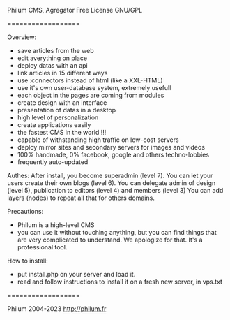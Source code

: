 Philum
CMS, Agregator
Free License GNU/GPL

==================

Overview:
- save articles from the web
- edit averything on place
- deploy datas with an api
- link articles in 15 different ways
- use :connectors instead of html (like a XXL-HTML)
- use it's own user-database system, extremely usefull
- each object in the pages are coming from modules
- create design with an interface
- presentation of datas in a desktop
- high level of personalization
- create applications easily
- the fastest CMS in the world !!!
- capable of withstanding high traffic on low-cost servers
- deploy mirror sites and secondary servers for images and videos
- 100% handmade, 0% facebook, google and others techno-lobbies
- frequently auto-updated

Authes:
After install, you become superadmin (level 7).
You can let your users create their own blogs (level 6).
You can delegate admin of design (level 5),
publication to editors (level 4) and members (level 3)
You can add layers (nodes) to repeat all that for others domains.

Precautions:
- Philum is a high-level CMS
- you can use it without touching anything, but you can find things that are very complicated to understand. We apologize for that. It's a professional tool.

How to install:
- put install.php on your server and load it.
- read and follow instructions to install it on a fresh new server, in vps.txt

==================

Philum 2004-2023
http://philum.fr